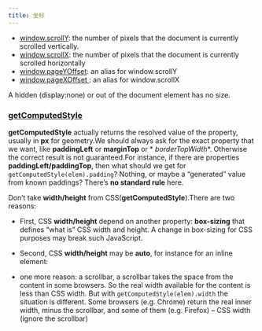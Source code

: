 ```yaml
---
title: 坐标
---
```


- [window.scrollY](https://developer.mozilla.org/en-US/docs/Web/API/Window/scrollY): the number of pixels that the
  document is currently scrolled vertically.
- [window.scrollX](https://developer.mozilla.org/en-US/docs/Web/API/Window/scrollX): the number of pixels that the
  document is currently scrolled horizontally
- [window.pageYOffset](https://developer.mozilla.org/en-US/docs/Web/API/Window/pageYOffset): an alias for window.scrollY
- [window.pageXOffset ](https://developer.mozilla.org/en-US/docs/Web/API/Window/pageXOffset): an alias for
  window.scrollX




A hidden (display:none) or out of the document element has no size.

### [getComputedStyle](https://javascript.info/styles-and-classes)

**getComputedStyle** actually returns the resolved value
of the property, usually in **px** for
geometry.We should always ask for the exact property that we want, like **paddingLeft** or **marginTop** or *
*borderTopWidth**.
Otherwise the correct result is not guaranteed.For instance, if there are properties **paddingLeft/paddingTop**, then
what
should we get for `getComputedStyle(elem).padding`? Nothing, or maybe a “generated” value from known paddings? There’s
**no standard rule** here.

Don’t take **width/height** from CSS(**getComputedStyle**).There are two reasons:

- First, CSS **width/height** depend on another property: **box-sizing** that defines “what is” CSS width and height. A
  change
  in box-sizing for CSS purposes may break such JavaScript.

- Second, CSS **width/height** may be **auto**, for instance for an inline element:
- one more reason: a scrollbar, a scrollbar takes the space from the content in some browsers. So the real width
  available for the content is less than CSS width. But with `getComputedStyle(elem).width` the situation is different.
  Some browsers (e.g. Chrome) return the real inner width, minus the scrollbar, and some of them (e.g. Firefox) – CSS
  width (ignore the scrollbar)